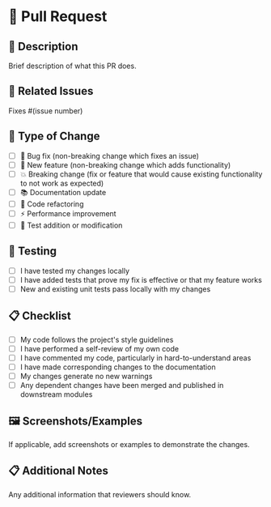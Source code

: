 # 🔄 Pull Request

## 📝 Description
Brief description of what this PR does.

## 🔗 Related Issues
Fixes #(issue number)

## 🎯 Type of Change
- [ ] 🐛 Bug fix (non-breaking change which fixes an issue)
- [ ] 🚀 New feature (non-breaking change which adds functionality)
- [ ] 💥 Breaking change (fix or feature that would cause existing functionality to not work as expected)
- [ ] 📚 Documentation update
- [ ] 🔧 Code refactoring
- [ ] ⚡ Performance improvement
- [ ] 🧪 Test addition or modification

## 🧪 Testing
- [ ] I have tested my changes locally
- [ ] I have added tests that prove my fix is effective or that my feature works
- [ ] New and existing unit tests pass locally with my changes

## 📋 Checklist
- [ ] My code follows the project's style guidelines
- [ ] I have performed a self-review of my own code
- [ ] I have commented my code, particularly in hard-to-understand areas
- [ ] I have made corresponding changes to the documentation
- [ ] My changes generate no new warnings
- [ ] Any dependent changes have been merged and published in downstream modules

## 🖼️ Screenshots/Examples
If applicable, add screenshots or examples to demonstrate the changes.

## 📋 Additional Notes
Any additional information that reviewers should know. 